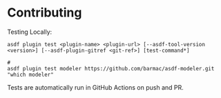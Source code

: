 # Contributing

Testing Locally:

```shell
asdf plugin test <plugin-name> <plugin-url> [--asdf-tool-version <version>] [--asdf-plugin-gitref <git-ref>] [test-command*]

#
asdf plugin test modeler https://github.com/barmac/asdf-modeler.git "which modeler"
```

Tests are automatically run in GitHub Actions on push and PR.
